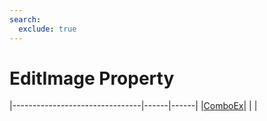 ```yaml
---
search:
  exclude: true
---
```


<h1 class="heading"><span class="name">EditImage Property</span></h1>

|--------------------------------|------|------|
|[ComboEx](../objects/comboex.md)|&nbsp;|&nbsp;|
